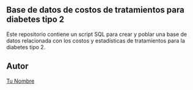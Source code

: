 ## Base de datos de costos de tratamientos para diabetes tipo 2

Este repositorio contiene un script SQL para crear y poblar una base de datos relacionada con los costos y estadísticas de tratamientos para la diabetes tipo 2.

## Autor
[Tu Nombre](https://github.com/ijdc125)

